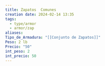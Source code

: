 ```yaml
---
title: Zapatos  Comunes
creation date: 2024-02-14 13:35
tags:
  - type/armor
  - armor/zap
aliases: 
Tipo_de_Armadura: "[[Conjunto de Zapatos]]"
Peso: 2 lb
Precio: "50"
int_peso: 2
int_precio: 50
---
```



